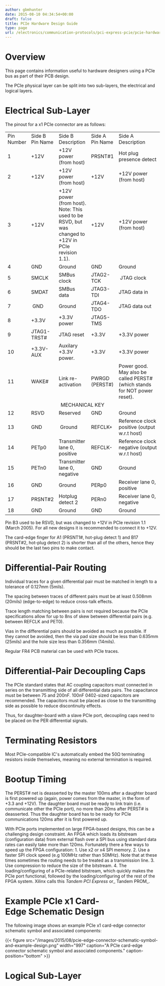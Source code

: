 ```yaml
---
author: gbmhunter
date: 2015-08-10 04:34:54+00:00
draft: false
title: PCIe Hardware Design Guide
type: page
url: /electronics/communication-protocols/pci-express-pcie/pcie-hardware-design-guide
---
```


# Overview

This page contains information useful to hardware designers using a PCIe bus as part of their PCB design.

The PCIe physical layer can be split into two sub-layers, the electrical and logical layers.

# Electrical Sub-Layer

The pinout for a x1 PCIe connector are as follows:

<table ><tbody ><tr >
<td >Pin Number
</td>
<td >Side B Pin Name
</td>
<td >Side B Description
</td>
<td >Side A Pin Name
</td>
<td >Side A Description
</td></tr><tr >
<td >1
</td>
<td >+12V
</td>
<td >+12V power (from host)
</td>
<td >PRSNT#1
</td>
<td >Hot plug presence detect
</td></tr><tr >
<td >2
</td>
<td >+12V
</td>
<td >+12V power (from host)
</td>
<td >+12V
</td>
<td >+12V power (from host)
</td></tr><tr >
<td >3
</td>
<td >+12V
</td>
<td >+12V power (from host). Note: This used to be RSVD, but was changed to +12V in PCIe revision 1.1).
</td>
<td >+12V
</td>
<td >+12V power (from host)
</td></tr><tr >
<td >4
</td>
<td >GND
</td>
<td >Ground
</td>
<td >GND
</td>
<td >Ground
</td></tr><tr >
<td >5
</td>
<td >SMCLK
</td>
<td >SMBus clock
</td>
<td >JTAG2-TCK
</td>
<td > JTAG clock
</td></tr><tr >
<td >6
</td>
<td >SMDAT
</td>
<td >SMBus data
</td>
<td >JTAG3-TDI 
</td>
<td >JTAG data in 
</td></tr><tr >
<td >7
</td>
<td > GND
</td>
<td >Ground 
</td>
<td >JTAG4-TDO 
</td>
<td >JTAG data out
</td></tr><tr >
<td >8
</td>
<td >+3.3V
</td>
<td >+3.3V power 
</td>
<td >JTAG5-TMS 
</td>
<td > 
</td></tr><tr >
<td >9
</td>
<td >JTAG1-TRST#
</td>
<td >JTAG reset 
</td>
<td >+3.3V
</td>
<td >+3.3V power 
</td></tr><tr >
<td >10
</td>
<td >+3.3V-AUX
</td>
<td >Auxilary +3.3V power.
</td>
<td >+3.3V
</td>
<td >+3.3V power
</td></tr><tr >
<td >11
</td>
<td >WAKE#
</td>
<td >Link re-activation
</td>
<td >PWRGD (PERST#)
</td>
<td >Power good. May also be called PERST# (which stands for NOT power reset).
</td></tr><tr >
<td colspan="5" style="text-align: center;" >MECHANICAL KEY
</td></tr><tr >
<td >12
</td>
<td >RSVD
</td>
<td >Reserved 
</td>
<td >GND 
</td>
<td >Ground 
</td></tr><tr >
<td >13
</td>
<td >GND
</td>
<td > Ground
</td>
<td >REFCLK+ 
</td>
<td >Reference clock positive (output w.r.t host)
</td></tr><tr >
<td >14
</td>
<td >PETp0
</td>
<td >Transmitter lane 0, positive
</td>
<td >REFCLK-
</td>
<td >Reference clock negative (output w.r.t host)
</td></tr><tr >
<td >15
</td>
<td >PETn0
</td>
<td >Transmitter lane 0, negative
</td>
<td >GND
</td>
<td >Ground
</td></tr><tr >
<td >16
</td>
<td >GND
</td>
<td >Ground
</td>
<td >PERp0
</td>
<td >Receiver lane 0, positive
</td></tr><tr >
<td >17
</td>
<td >PRSNT#2
</td>
<td >Hotplug detect 2
</td>
<td >PERn0
</td>
<td >Receiver lane 0, negative
</td></tr><tr >
<td >18
</td>
<td >GND
</td>
<td >Ground
</td>
<td >GND
</td>
<td >Ground
</td></tr></tbody></table>

Pin B3 used to be RSVD, but was changed to +12V in PCIe revision 1.1 (March 2005). For all new designs it is recommended to connect it to +12V.

The card-edge finger for A1 (PRSNT1#, hot-plug detect 1) and B17 (PRSNT#2, hot-plug detect 2) is shorter than all of the others, hence they should be the last two pins to make contact.

# Differential-Pair Routing

Individual traces for a given differential pair must be matched in length to a tolerance of 0.127mm (5mils).

The spacing between traces of different pairs must be at least 0.508mm (20mils) (edge-to-edge) to reduce cross-talk effects.

Trace length matching between pairs is not required because the PCIe specifications allow for up to 8ns of skew between differential pairs (e.g. between REFCLK and PET0).

Vias in the differential pairs should be avoided as much as possible. If they cannot be avoided, then the via pad size should be less than 0.635mm (25mils) and the hole size less than 0.356mm (14mils).

Regular FR4 PCB material can be used with PCIe traces.

# Differential-Pair Decoupling Caps

The PCIe standard states that AC coupling capacitors must connected in series on the transmitting side of all differential data pairs. The capacitance must be between 75 and 200nF. 100nF 0402-sized capacitors are recommended. The capacitors must be placed as close to the transmitting side as possible to reduce discontinuity effects.

Thus, for daughter-board with a slave PCIe port, decoupling caps need to be placed on the PER differential signals.

# Terminating Resistors

Most PCIe-compatible IC's automatically embed the 50Ω terminating resistors inside themselves, meaning no external termination is required.

# Bootup Timing

The PERST# net is deasserted by the master 100ms after a daughter board is first powered up (again, power comes from the master, in the form of +3.3 and +12V). The daughter board must be ready to link train (i.e. communicate other the PCIe port), no more than 20ms after PERST# is deasserted. Thus the daughter board has to be ready for PCIe communications 120ms after it is first powered up.

With PCIe ports implemented on large FPGA-based designs, this can be a challenging design constraint. An FPGA which loads its bitstream (configuration data) from external flash over a SPI bus using standard data rates can easily take more than 120ms. Fortunately there a few ways to speed up the FPGA configuration:  1. Use x2 or x4 SPI memory.  2. Use a faster SPI clock speed (e.g 100MHz rather than 50MHz). Note that at these times sometimes the routing needs to be treated as a transmission line.  3. Use compression to reduce the size of the bitstream.  4. The loading/configuring of a PCIe-related bitstream, which quickly makes the PCIe port functional, followed by the loading/configuring of the rest of the FPGA system. Xilinx calls this _Tandem PCI Express_ or_ Tandem PROM_.

# Example PCIe x1 Card-Edge Schematic Design

The following image shows an example PCIe x1 card-edge connector schematic symbol and associated components:

{{< figure src="/images/2015/08/pcie-edge-connector-schematic-symbol-and-example-design.png" width="997" caption="A PCIe card-edge connector schematic symbol and associated components." caption-position="bottom" >}}

# Logical Sub-Layer
